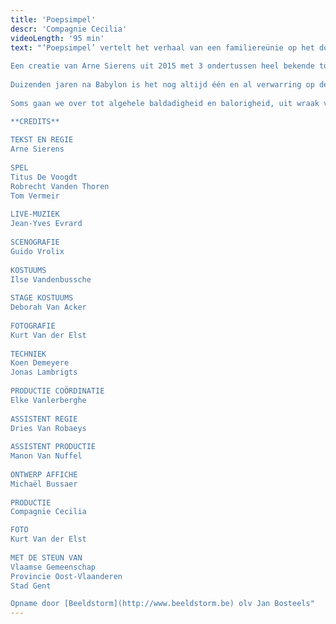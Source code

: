 ```yaml
---
title: 'Poepsimpel'
descr: 'Compagnie Cecilia'
videoLength: '95 min'
text: "‘Poepsimpel’ vertelt het verhaal van een familiereünie op het domein van ‘de baron’. Hij heeft zijn kasteel verkocht en nodigt voor een laatste keer de mensen uit die hem na aan het hart liggen. Van Arne Sierens met Titus De Voogdt, Robrecht Vanden Thoren en Tom Vermeir.  
  
Een creatie van Arne Sierens uit 2015 met 3 ondertussen heel bekende topspelers Titus De Voogdt (The Missing - BBC, WELP) , Robrecht Vanden Thoren (Tom & Harry, Hasta La Vista), Tom Vermeir (Belgica) en live-muziek van Franse muzikant Jean-Yves Evrard.  
  
Duizenden jaren na Babylon is het nog altijd één en al verwarring op de aarde, in onze hoofden en in ons leven. We gedragen ons deftig, houden ons voortdurend in en lopen braaf en netjes tussen de lijnen. Maar af en toe houden we het niet meer vol en barsten we uit. Zo is het ook in ons theater ...  
  
Soms gaan we over tot algehele baldadigheid en balorigheid, uit wraak voor dit soms zinloze leven en de maatschappij die een veel te hoge druk op ons legt. Er is alleen zogenaamde redelijkheid. Plus al die perikelen thuis, de stille ruzies die ons opvreten. Waar is het wilde en het flamboyante? Laat ons dringend een voorstelling maken die ons van binnen en van buiten licht en lucht geeft.

**CREDITS**  
‍  
TEKST EN REGIE  
Arne Sierens  
  
SPEL  
Titus De Voogdt  
Robrecht Vanden Thoren  
Tom Vermeir  
  
LIVE-MUZIEK  
Jean-Yves Evrard  
  
SCENOGRAFIE  
Guido Vrolix  
  
KOSTUUMS  
Ilse Vandenbussche  
  
STAGE KOSTUUMS  
Deborah Van Acker  
  
FOTOGRAFIE  
Kurt Van der Elst  
  
TECHNIEK  
Koen Demeyere  
Jonas Lambrigts  
  
PRODUCTIE COÖRDINATIE  
Elke Vanlerberghe  
  
ASSISTENT REGIE  
Dries Van Robaeys  
  
ASSISTENT PRODUCTIE  
Manon Van Nuffel  
  
ONTWERP AFFICHE  
Michaël Bussaer  
  
PRODUCTIE  
Compagnie Cecilia

FOTO  
Kurt Van der Elst  
  
MET DE STEUN VAN  
Vlaamse Gemeenschap  
Provincie Oost-Vlaanderen  
Stad Gent

Opname door [Beeldstorm](http://www.beeldstorm.be) olv Jan Bosteels"
---
```

